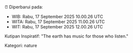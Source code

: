 ⏰ Diperbarui pada:
- WIB: Rabu, 17 September 2025 10.00.26 UTC
- WITA: Rabu, 17 September 2025 11.00.26 UTC
- WIT: Rabu, 17 September 2025 12.00.26 UTC

Kutipan Inspiratif:
"The earth has music for those who listen."


Kategori: nature


